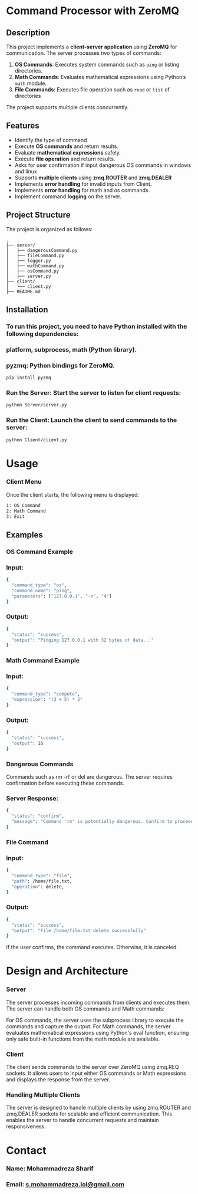 # Command Processor with ZeroMQ

##  Description

This project implements a **client-server application** using **ZeroMQ** for communication. The server processes two types of commands:

1. **OS Commands**: Executes system commands such as `ping` or listing directories.
2. **Math Commands**: Evaluates mathematical expressions using Python’s `math` module.
3. **File Commands**: Executes file operation such as `read` or `list` of directories

The project supports multiple clients concurrently.


##  Features

- Identify the type of command
- Execute **OS commands** and return results.
- Evaluate **mathematical expressions** safely.
- Execute **file operation** and return results.
- Asks for user confirmation if input dangerous OS commands in windows and linux
- Supports **multiple clients** using **zmq.ROUTER** and **zmq.DEALER**
- Implements **error handling** for invalid inputs from Client.
- Implements **error handling** for math and os commands.
- Implement command **logging** on the server.


## Project Structure

The project is organized as follows:

```
.
├── server/                 
│   ├── dangerousCommand.py           
│   ├── fileCommand.py      
│   ├── logger.py
│   ├── mathCommand.py        
│   ├── osCommand.py      
│   ├── server.py 
├── client/                 
│   └── client.py           
├── README.md               

```

##  Installation

### To run this project, you need to have Python installed with the following dependencies:

### platform, subprocess, math (Python library).

### pyzmq: Python bindings for ZeroMQ.
```bash
pip install pyzmq
```

### Run the Server: Start the server to listen for client requests:
```bash
python Server/server.py
```

### Run the Client: Launch the client to send commands to the server:
```bash
python Client/client.py
```


# Usage

### Client Menu

Once the client starts, the following menu is displayed:
```bash
1: OS Command
2: Math Command
3: Exit
```

## Examples
### OS Command Example

### Input:
```bash
{
  "command_type": "os",
  "command_name": "ping",
  "parameters": ["127.0.0.1", "-n", "4"]
}
```
### Output:
```bash
{
  "status": "success",
  "output": "Pinging 127.0.0.1 with 32 bytes of data..."
}

```
### Math Command Example
### Input:
```bash
{
  "command_type": "compute",
  "expression": "(3 + 5) * 2"
}
```
### Output:
```bash
{
  "status": "success",
  "output": 16
}
```
### Dangerous Commands
Commands such as rm -rf or del are dangerous. The server requires confirmation before executing these commands.

### Server Response:
```bash
{
  "status": "confirm",
  "message": "Command 'rm' is potentially dangerous. Confirm to proceed"
}
```

### File Command
### input:
```bash 
{
  "command_type": "file",
  "path": /home/file.txt,
  "operation": delete,
}          
```

### Output:
```bash 
{
  "status": "success",
  "output": "File /home/file.txt delete successfully"
}          
```

If the user confirms, the command executes. Otherwise, it is canceled.

#  Design and Architecture
### Server
The server processes incoming commands from clients and executes them. The server can handle both OS commands and Math commands:

For OS commands, the server uses the subprocess library to execute the commands and capture the output.
For Math commands, the server evaluates mathematical expressions using Python's eval function, ensuring only safe built-in functions from the math module are available.

### Client
The client sends commands to the server over ZeroMQ using zmq.REQ sockets. It allows users to input either OS commands or Math expressions and displays the response from the server.

### Handling Multiple Clients
The server is designed to handle multiple clients by using zmq.ROUTER and zmq.DEALER sockets for scalable and efficient communication. This enables the server to handle concurrent requests and maintain responsiveness.

#  Contact
### Name: Mohammadreza Sharif
### Email: s.mohammadreza.lol@gmail.com